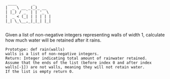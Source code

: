 ```
 ____       _       
|  _ \ __ _(_)_ __  
| |_) / _` | | '_ \ 
|  _ < (_| | | | | |
|_| \_\__,_|_|_| |_|
                    
```
Given a list of non-negative integers representing walls of width 1, calculate how much water will be retained after it rains.

    Prototype: def rain(walls)
    walls is a list of non-negative integers.
    Return: Integer indicating total amount of rainwater retained.
    Assume that the ends of the list (before index 0 and after index walls[-1]) are not walls, meaning they will not retain water.
    If the list is empty return 0.
